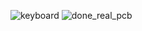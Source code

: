 ![keyboard](https://github.com/user-attachments/assets/2e8d8704-9201-43f6-a3f9-ec948c54f9f8)
![done_real_pcb](https://github.com/user-attachments/assets/d2a4a68a-be32-4ee4-856e-c27a332805d7)
